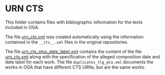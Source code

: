 # URN CTS

This folder contains files with bibliographic information for the texts
included in OGA.

The file [urn_cts.xml](./texts/urn_cts.xml) was created automatically using the
information contained in the `__cts__.xml` files in the original repositories.

The file [urn_cts_plus_date_label.xml](./texts/urn_cts_plus_date_label.xml)
contains the content of the file [urn_cts.xml](./texts/urn_cts.xml)
along with the specification of the alleged composition date and date label for
each work. The file `duplicates_tlg_pta.xml` documents the works
in OGA that have different CTS URNs, but are the same works.
